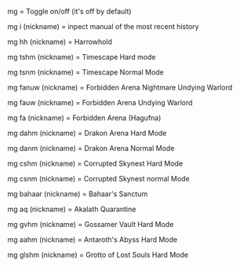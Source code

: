 


mg = Toggle on/off (it's off by default)

mg i (nickname) = inpect manual of the most recent history

mg hh (nickname) = Harrowhold

mg tshm (nickname) = Timescape Hard mode

mg tsnm (nickname) = Timescape Normal Mode

mg fanuw (nickname) = Forbidden Arena Nightmare Undying Warlord

mg fauw (nickname) = Forbidden Arena Undying Warlord

mg fa (nickname) = Forbidden Arena (Hagufna)

mg dahm (nickname) = Drakon Arena Hard Mode

mg danm (nickname) = Drakon Arena Normal Mode

mg cshm (nickname) = Corrupted Skynest Hard Mode

mg csnm (nickname) = Corrupted Skynest normal Mode

mg bahaar (nickname) = Bahaar's Sanctum

mg aq (nickname) = Akalath Quarantine

mg gvhm (nickname) = Gossamer Vault Hard Mode

mg aahm (nickname) = Antaroth's Abyss Hard Mode

mg glshm (nickname) = Grotto of Lost Souls Hard Mode
